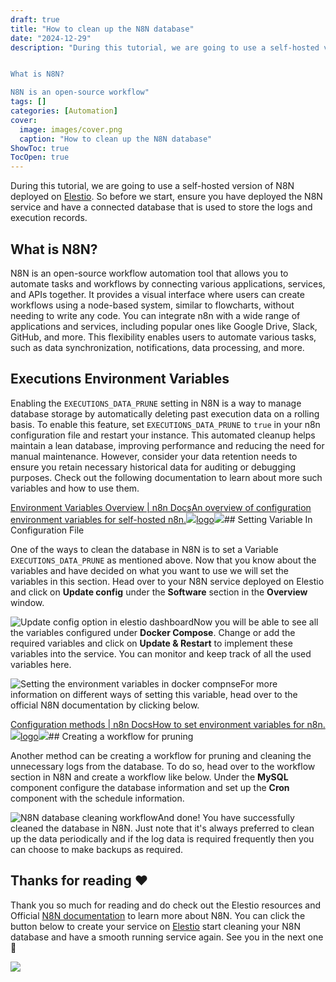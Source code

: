 ```yaml
---
draft: true
title: "How to clean up the N8N database"
date: "2024-12-29"
description: "During this tutorial, we are going to use a self-hosted version of N8N deployed on Elestio. So before we start, ensure you have deployed the N8N service and have a connected database that is used to store the logs and execution records.


What is N8N?

N8N is an open-source workflow"
tags: []
categories: [Automation]
cover:
  image: images/cover.png
  caption: "How to clean up the N8N database"
ShowToc: true
TocOpen: true
---
```



During this tutorial, we are going to use a self\-hosted version of N8N deployed on [Elestio](https://elest.io/open-source/n8n?ref=blog.elest.io). So before we start, ensure you have deployed the N8N service and have a connected database that is used to store the logs and execution records.

## What is N8N?

N8N is an open\-source workflow automation tool that allows you to automate tasks and workflows by connecting various applications, services, and APIs together. It provides a visual interface where users can create workflows using a node\-based system, similar to flowcharts, without needing to write any code. You can integrate n8n with a wide range of applications and services, including popular ones like Google Drive, Slack, GitHub, and more. This flexibility enables users to automate various tasks, such as data synchronization, notifications, data processing, and more.

## Executions Environment Variables

Enabling the `EXECUTIONS_DATA_PRUNE` setting in N8N is a way to manage database storage by automatically deleting past execution data on a rolling basis. To enable this feature, set `EXECUTIONS_DATA_PRUNE` to `true` in your n8n configuration file and restart your instance. This automated cleanup helps maintain a lean database, improving performance and reducing the need for manual maintenance. However, consider your data retention needs to ensure you retain necessary historical data for auditing or debugging purposes. Check out the following documentation to learn about more such variables and how to use them.

[Environment Variables Overview \| n8n DocsAn overview of configuration environment variables for self\-hosted n8n.![](https://docs.n8n.io/_images/favicon.ico)logo![](https://docs.n8n.io/_images/n8n-docs-icon.svg)](https://docs.n8n.io/hosting/environment-variables/?ref=blog.elest.io#executions)## Setting Variable In Configuration File

One of the ways to clean the database in N8N is to set a Variable `EXECUTIONS_DATA_PRUNE` as mentioned above. Now that you know about the variables and have decided on what you want to use we will set the variables in this section. Head over to your N8N service deployed on Elestio and click on **Update config** under the **Software** section in the **Overview** window. 

![Update config option in elestio dashboard](https://blog.elest.io/content/images/2024/06/Screenshot-2024-06-05-at-4.28.54-PM.jpg)Now you will be able to see all the variables configured under **Docker Compose**. Change or add the required variables and click on **Update \& Restart** to implement these variables into the service. You can monitor and keep track of all the used variables here.

![Setting the environment variables in docker compnse](https://blog.elest.io/content/images/2024/06/Screenshot-2024-06-05-at-4.29.38-PM.jpg)For more information on different ways of setting this variable, head over to the official N8N documentation by clicking below.

[Configuration methods \| n8n DocsHow to set environment variables for n8n.![](https://docs.n8n.io/_images/favicon.ico)logo![](https://docs.n8n.io/_images/n8n-docs-icon.svg)](https://docs.n8n.io/hosting/configuration/configuration-methods/?ref=blog.elest.io)## Creating a workflow for pruning

Another method can be creating a workflow for pruning and cleaning the unnecessary logs from the database. To do so, head over to the workflow section in N8N and create a workflow like below. Under the **MySQL** component configure the database information and set up the **Cron** component with the schedule information. 

![N8N database cleaning workflow](https://blog.elest.io/content/images/2024/06/Screenshot-2024-06-05-at-3.26.30-PM.jpg)And done! You have successfully cleaned the database in N8N. Just note that it's always preferred to clean up the data periodically and if the log data is required frequently then you can choose to make backups as required.

## **Thanks for reading ❤️**

Thank you so much for reading and do check out the Elestio resources and Official [N8N documentation](https://docs.n8n.io/?ref=blog.elest.io) to learn more about N8N. You can click the button below to create your service on [Elestio](https://elest.io/open-source/n8n?ref=blog.elest.io) start cleaning your N8N database and have a smooth running service again. See you in the next one👋

[![](https://pub-da36157c854648669813f3f76c526c2b.r2.dev/deploy-on-elestio-black.png)](https://elest.io/open-source/n8n?ref=blog.elest.io)

